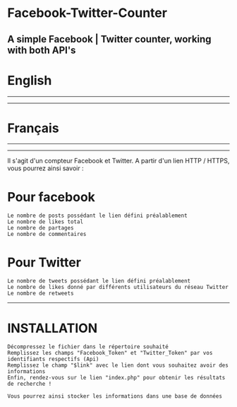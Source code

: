 # Facebook-Twitter-Counter
A simple Facebook | Twitter counter, working with both API's
----------------
#   English
----------------

----------------
#   Français
----------------

 -------------------------------------------------------------------------------
Il s'agit d'un compteur Facebook et Twitter.
A partir d'un lien HTTP / HTTPS, vous pourrez ainsi savoir :

# Pour facebook
    Le nombre de posts possédant le lien défini préalablement
    Le nombre de likes total
    Le nombre de partages
    Le nombre de commentaires
 
 # Pour Twitter
    Le nombre de tweets possédant le lien défini préalablement
    Le nombre de likes donné par différents utilisateurs du réseau Twitter
    Le nombre de retweets
 
  -------------------------------------------------------------------------------
 # INSTALLATION
 
    Décompressez le fichier dans le répertoire souhaité
    Remplissez les champs "Facebook_Token" et "Twitter_Token" par vos identifiants respectifs (Api)
    Remplissez le champ "$link" avec le lien dont vous souhaitez avoir des informations
    Enfin, rendez-vous sur le lien "index.php" pour obtenir les résultats de recherche !
    
    Vous pourrez ainsi stocker les informations dans une base de données
    
 
 
